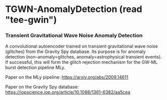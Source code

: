 # TGWN-AnomalyDetection (read "tee-gwin")
### Transient Gravitational Wave Noise Anomaly Detection
A convolutional autoencoder trained on transient gravitational wave noise (glitches) from the Gravity Spy database.
Its purpose is for anomaly detection (non-anomaly=glitches, anomaly=astrophysical transient events).
If successful, this will form the glitch rejection mechanism for the GW-ML burst detection pipeline MLy.

Paper on the MLy pipeline: https://arxiv.org/abs/2009.14611 

Paper on the Gravity Spy database: https://iopscience.iop.org/article/10.1088/1361-6382/aa5cea
